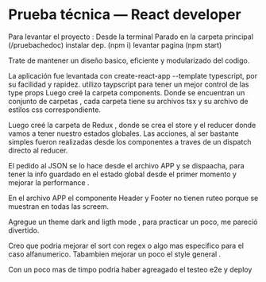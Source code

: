 
# Prueba técnica — React developer

Para levantar el proyecto : 
Desde la terminal 
Parado en la carpeta principal (/pruebachedoc) 
instalar dep. (npm i)
levantar pagina (npm start)


Trate de mantener un diseño basico, eficiente y modularizado del codigo. 

La aplicación fue levantada con create-react-app --template typescript, por su facilidad y rapidez. utilizo taypscript para tener un mejor control de las type props 
Luego creé la carpeta components. Donde se encuentran un conjunto de carpetas , cada carpeta tiene su archivos tsx y su archivo de estilos css correspondiente. 

Luego creé la carpeta de Redux , donde se crea el store y el reducer donde vamos a tener nuestro estados globales. 
Las acciones, al ser bastante simples fueron realizadas desde los componentes a traves de un dispatch directo al reducer. 

El pedido al JSON se lo hace desde el archivo APP y se dispaacha, para tener la info guardado en el estado global desde el primer momento y mejorar la performance .

En el archivo APP el componente Header y Footer no tienen ruteo porque se muestran en todas las screem. 

Agregue un theme dark and ligth mode , para practicar un poco, me pareció divertido.

Creo que podria mejorar el sort con regex o algo mas especifico para el caso alfanumerico. 
Tabambien mejorar un poco el style general .

Con un poco mas de timpo podria haber agreagado el testeo e2e  y deploy



